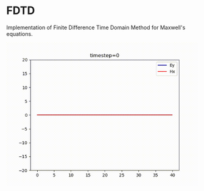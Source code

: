 # FDTD

Implementation of Finite Difference Time Domain Method for Maxwell's equations. 



![Alt Text](https://github.com/okhmat/FDTD/blob/f953ff5af5f965e042b09b1631e60cd2109f37c5/abc.gif)
